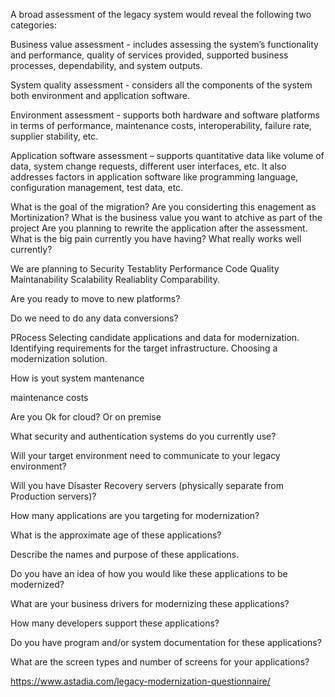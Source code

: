 A broad assessment of the legacy system would reveal the following two categories:

Business value assessment - includes assessing the system’s functionality and performance, quality of services provided, supported business processes, dependability, and system outputs.

System quality assessment - considers all the components of the system both environment and application software.

Environment assessment - supports both hardware and software platforms in terms of performance, maintenance costs, interoperability, failure rate, supplier stability, etc. 

Application software assessment – supports quantitative data like volume of data, system change requests, different user interfaces, etc. It also addresses factors in application software like programming language, configuration management, test data, etc.

	

What is the goal of the migration?
Are you considerting this enagement as Mortinization?
What is the business value you want to atchive as part of the project
Are you planning to rewrite the application after the assessment.
What is the big pain currently you have having?
What really works well currently?

We are planning to
Security
Testablity
Performance
Code Quality
Maintanability
Scalability
Realiablity
Comparability.

Are you ready to move to new platforms?

Do we need to do any data conversions?


PRocess
	Selecting candidate applications and data for modernization. 
	Identifying requirements for the target infrastructure. 
	Choosing a modernization solution. 


How is yout system mantenance
	
maintenance costs

Are you Ok for cloud? Or on premise

What security and authentication systems do you currently use?

Will your target environment need to communicate to your legacy environment?

Will you have Disaster Recovery servers (physically separate from Production servers)?

How many applications are you targeting for modernization?

What is the approximate age of these applications?

Describe the names and purpose of these applications.

Do you have an idea of how you would like these applications to be modernized?

What are your business drivers for modernizing these applications?
	
How many developers support these applications?

Do you have program and/or system documentation for these applications?
	

What are the screen types and number of screens for your applications?

https://www.astadia.com/legacy-modernization-questionnaire/
	
